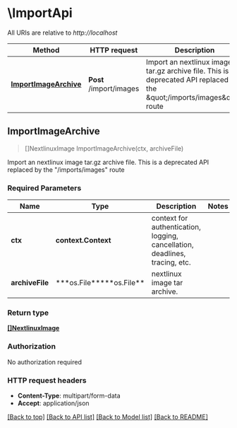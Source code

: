 # \ImportApi

All URIs are relative to _http://localhost_

| Method                                                    | HTTP request            | Description                                                                                                                 |
| --------------------------------------------------------- | ----------------------- | --------------------------------------------------------------------------------------------------------------------------- |
| [**ImportImageArchive**](ImportApi.md#ImportImageArchive) | **Post** /import/images | Import an nextlinux image tar.gz archive file. This is a deprecated API replaced by the \&quot;/imports/images\&quot; route |

## ImportImageArchive

> []NextlinuxImage ImportImageArchive(ctx, archiveFile)

Import an nextlinux image tar.gz archive file. This is a deprecated API replaced by the \"/imports/images\" route

### Required Parameters

| Name            | Type                           | Description                                                                 | Notes |
| --------------- | ------------------------------ | --------------------------------------------------------------------------- | ----- |
| **ctx**         | **context.Context**            | context for authentication, logging, cancellation, deadlines, tracing, etc. |
| **archiveFile** | **\*os.File\*\*\***os.File\*\* | nextlinux image tar archive.                                                |

### Return type

[**[]NextlinuxImage**](NextlinuxImage.md)

### Authorization

No authorization required

### HTTP request headers

- **Content-Type**: multipart/form-data
- **Accept**: application/json

[[Back to top]](#) [[Back to API list]](../README.md#documentation-for-api-endpoints)
[[Back to Model list]](../README.md#documentation-for-models)
[[Back to README]](../README.md)
